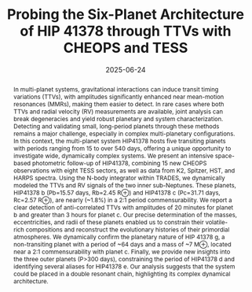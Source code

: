 ---
title: Probing the Six-Planet Architecture of HIP 41378 through TTVs with CHEOPS and TESS

event: PLATO-ESP2025
event_url: https://plato-esp2025.sciencesconf.org/

location: LAM, Marseille

summary: 'PLATO - ESP2025 : Planet throughout the Habitable Zone'
abstract: In multi-planet systems, gravitational interactions can induce transit timing variations (TTVs), with amplitudes significantly enhanced near mean-motion resonances (MMRs), making them easier to detect. In rare cases where both TTVs and radial velocity (RV) measurements are available, joint analysis can break degeneracies and yield robust planetary and system characterization. Detecting and validating small, long-period planets through these methods remains a major challenge, especially in complex multi-planetary configurations. In this context, the multi-planet system HIP41378 hosts five transiting planets with periods ranging from 15 to over 540 days, offering a unique opportunity to investigate wide, dynamically complex systems.  We present an intensive space-based photometric follow-up of HIP41378, combining 15 new CHEOPS observations with eight TESS sectors, as well as data from K2, Spitzer, HST, and HARPS spectra. Using the N-body integrator within TRADES, we dynamically modeled the TTVs and RV signals of the two inner sub-Neptunes. These planets, HIP41378 b (Pb=15.57 days, Rb=2.45 R⊕) and HIP41378 c (Pc=31.71 days, Rc=2.57 R⊕), are nearly (~1.8%) in a 2:1 period commensurability. We report a clear detection of anti-correlated TTVs with amplitudes of 20 minutes for planet b and greater than 3 hours for planet c. Our precise determination of the masses, eccentricities, and radii of these planets enabled us to constrain their volatile-rich compositions and reconstruct the evolutionary histories of their primordial atmospheres. We dynamically confirm the planetary nature of HIP 41378 g, a non-transiting planet with a period of ~64 days and a mass of ~7 M⊕, located near a 2:1 commensurability with planet c. Finally, we provide new insights into the three outer planets (P>300 days), constraining the period of HIP41378 d and identifying several aliases for HIP41378 e. Our analysis suggests that the system could be placed in a double resonant chain, highlighting its complex dynamical architecture.

# Talk start and end times.
#   End time can optionally be hidden by prefixing the line with `#`.
date: '2025-06-24'
#date_end: '2030-06-01T15:00:00Z'
all_day: false

# Schedule page publish date (NOT talk date).
publishDate: '2017-01-01T00:00:00Z'

authors:
  - admin

tags: []

# Is this a featured talk? (true/false)
featured: false

image:
  caption: 'Image credit: Valentina Granata'
  focal_point: Right
#links:
#  - icon: twitter
#    icon_pack: fab
#    name: Follow
#    url: https://twitter.com/georgecushen
url_code: ''
url_pdf: ''
url_slides: 'https://plato-esp2025.sciencesconf.org/data/pages/PLATOESP2025_Pietro_Leonardi.pdf'
url_video: ''

# Markdown Slides (optional).
#   Associate this talk with Markdown slides.
#   Simply enter your slide deck's filename without extension.
#   E.g. `slides = "example-slides"` references `content/slides/example-slides.md`.
#   Otherwise, set `slides = ""`.
slides: ""

# Projects (optional).
#   Associate this post with one or more of your projects.
#   Simply enter your project's folder or file name without extension.
#   E.g. `projects = ["internal-project"]` references `content/project/deep-learning/index.md`.
#   Otherwise, set `projects = []`.
projects:
  - PLATOESP25


#{{% callout note %}}
#Click on the **Slides** button above to view the built-in slides feature.
#{{% /callout %}}

#Slides can be added in a few ways:

#- **Create** slides using Hugo Blox Builder's [_Slides_](https://docs.hugoblox.com/reference/content-types/) feature and link using `slides` parameter in the front matter of the talk file
#- **Upload** an existing slide deck to `static/` and link using `url_slides` parameter in the front matter of the talk file
#- **Embed** your slides (e.g. Google Slides) or presentation video on this page using [shortcodes](https://docs.hugoblox.com/reference/markdown/).

#Further event details, including [page elements](https://docs.hugoblox.com/reference/markdown/) such as image galleries, can be added to the body of this page.
---